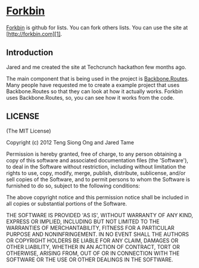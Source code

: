 # [Forkbin][1]

[Forkbin][1] is github for lists.  You can fork others lists.  You can
use the site at [http://forkbin.com][1].

## Introduction

Jared and me created the site at Techcrunch hackathon few months ago.

The main component that is being used in the project is
[Backbone.Routes][2].  Many people have requested me to create a example
project that uses Backbone.Routes so that they can look at how it
actually works.  Forkbin uses Backbone.Routes, so, you can see
how it works from the code.

[1]: http://forkbin.com/
[2]: https://github.com/siong1987/backbone_routes/

## LICENSE

(The MIT License)

Copyright (c) 2012 Teng Siong Ong and Jared Tame

Permission is hereby granted, free of charge, to any person obtaining a copy of this software and associated documentation files (the 'Software'), to deal in the Software without restriction, including without limitation the rights to use, copy, modify, merge, publish, distribute, sublicense, and/or sell copies of the Software, and to permit persons to whom the Software is furnished to do so, subject to the following conditions:

The above copyright notice and this permission notice shall be included in all copies or substantial portions of the Software.

THE SOFTWARE IS PROVIDED 'AS IS', WITHOUT WARRANTY OF ANY KIND, EXPRESS OR IMPLIED, INCLUDING BUT NOT LIMITED TO THE WARRANTIES OF MERCHANTABILITY, FITNESS FOR A PARTICULAR PURPOSE AND NONINFRINGEMENT. IN NO EVENT SHALL THE AUTHORS OR COPYRIGHT HOLDERS BE LIABLE FOR ANY CLAIM, DAMAGES OR OTHER LIABILITY, WHETHER IN AN ACTION OF CONTRACT, TORT OR OTHERWISE, ARISING FROM, OUT OF OR IN CONNECTION WITH THE SOFTWARE OR THE USE OR OTHER DEALINGS IN THE SOFTWARE.
